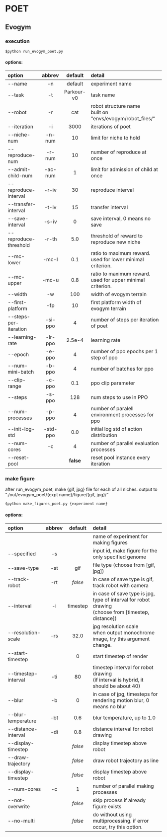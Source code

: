 # POET


## Evogym
### execution
```
$python run_evogym_poet.py
```
#### options:
| option                | abbrev  | default         | detail  |
| :---                  | :---:   | :---:           | :---    |
| --name                | -n      | default         | experiment name |
| --task                | -t      | Parkour-v0      | task name |
| --robot               | -r      | cat             | robot structure name <br> built on "envs/evogym/robot_files/"           |
| --iteration           | -i      | 3000            | iterations of poet |
| --niche-num           | -n-num  | 10              | limit for niche to hold |
| --reproduce-num       | -r-num  | 10              | number of reproduce at once |
| --admit-child-num     | -ac-num | 1               | limit for admission of child at once |
| --reproduce-interval  | -r-iv   | 30              | reproduce interval |
| --transfer-interval   | -t-iv   | 15              | transfer interval |
| --save-interval       | -s-iv   | 0               | save interval, 0 means no save |
| --reproduce-threshold | -r-th   | 5.0             | threshold of reward to reproduce new niche |
| --mc-lower            | -mc-l   | 0.1             | ratio to maximum reward. used for lower minimal criterion. |
| --mc-upper            | -mc-u   | 0.8             | ratio to maximum reward. used for upper minimal criterion. |
| --width               | -w      | 100             | width of evogym terrain |
| --first-platform      | -fp     | 10              | first platform width of evogym terrain |
| --steps-per-iteration | -si-ppo | 4               | number of steps per iteration of poet |
| --learning-rate       | -lr-ppo | 2.5e-4          | learning rate |
| --epoch               | -e-ppo  | 4               | number of ppo epochs per 1 step of ppo |
| --num-mini-batch      | -b-ppo  | 4               | number of batches for ppo |
| --clip-range          | -c-ppo  | 0.1             | ppo clip parameter |
| --steps               | -s-ppo  | 128             | num steps to use in PPO |
| --num-processes       | -p-ppo  | 4               | number of paralell environment processes for ppo |
| --init-log-std        | -std-ppo| 0.0             | initial log std of action distribution |
| --num-cores           | -c      | 4               | number of parallel evaluation processes |
| --reset-pool          |         | **false**       | reset pool instance every iteration |


### make figure
after run_evogym_poet, make {gif, jpg} file for each of all niches.
output to "./out/evogym_poet/{expt name}/figure/{gif, jpg}/"
```
$python make_figures_poet.py {experiment name}
```
#### options:
| option              | abbrev  | default | detail  |
| :---                | :---:   | :---:   | :---    |
|                     |         |         | name of experiment for making figures |
| --specified         | -s      |         | input id, make figure for the only specified genome |
| --save-type         | -st     | gif     | file type (choose from [gif, jpg])
| --track-robot       | -rt     | *false* | in case of save type is gif, track robot with camera |
| --interval          | -i      | timestep| in case of save type is jpg, type of interval for robot drawing <br>(choose from [timestep, distance]) |
| --resolution-scale  | -rs     | 32.0    | jpg resolution scale <br> when output monochrome image, try this argument change. |
| --start-timestep    |         | 0       | start timestep of render |
| --timestep-interval | -ti     | 80      | timestep interval for robot drawing <br>(if interval is hybrid, it should be about 40) |
| --blur              | -b      | 0       |in case of jpg, timesteps for rendering motion blur, 0 means no blur |
| --blur-temperature  | -bt     | 0.6     | blur temperature, up to 1.0 |
| --distance-interval | -di     | 0.8     | distance interval for robot drawing |
| --display-timestep  |         | *false* | display timestep above robot |
| --draw-trajectory   |         | *false* | draw robot trajectory as line |
| --display-timestep  |         | *false* | display timestep above robot |
| --num-cores         | -c      | 1       | number of parallel making processes |
| --not-overwrite     |         | *false* | skip process if already figure exists |
| --no-multi          |         | *false* | do without using multiprocessing. if error occur, try this option. |

